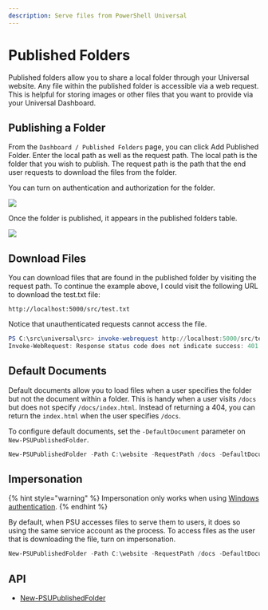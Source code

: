 ```yaml
---
description: Serve files from PowerShell Universal
---
```


# Published Folders

Published folders allow you to share a local folder through your Universal website. Any file within the published folder is accessible via a web request. This is helpful for storing images or other files that you want to provide via your Universal Dashboard.

## Publishing a Folder

From the `Dashboard / Published Folders` page, you can click Add Published Folder. Enter the local path as well as the request path. The local path is the folder that you wish to publish. The request path is the path that the end user requests to download the files from the folder.

You can turn on authentication and authorization for the folder.

![](<../.gitbook/assets/image (255).png>)

Once the folder is published, it appears in the published folders table.

![](<../.gitbook/assets/image (287).png>)

## Download Files

You can download files that are found in the published folder by visiting the request path. To continue the example above, I could visit the following URL to download the test.txt file:

```http
http://localhost:5000/src/test.txt
```

Notice that unauthenticated requests cannot access the file.

```powershell
PS C:\src\universal\src> invoke-webrequest http://localhost:5000/src/test.txt
Invoke-WebRequest: Response status code does not indicate success: 401 (Unauthorized).
```

## Default Documents

Default documents allow you to load files when a user specifies the folder but not the document within a folder. This is handy when a user visits `/docs` but does not specify `/docs/index.html`. Instead of returning a 404, you can return the `index.html` when the user specifies `/docs`.

To configure default documents, set the `-DefaultDocument` parameter on `New-PSUPublishedFolder`.

```powershell
New-PSUPublishedFolder -Path C:\website -RequestPath /docs -DefaultDocument @("index.hml")
```

## Impersonation

{% hint style="warning" %}
Impersonation only works when using [Windows authentication](../api/security.md#authenticating-with-windows-authentication).
{% endhint %}

By default, when PSU accesses files to serve them to users, it does so using the same service account as the process. To access files as the user that is downloading the file, turn on impersonation.&#x20;

```powershell
New-PSUPublishedFolder -Path C:\website -RequestPath /docs -DefaultDocument @("index.hml") -Impersonation
```

## API&#x20;

* [New-PSUPublishedFolder](https://github.com/ironmansoftware/universal-docs/blob/v5/cmdlets/New-PSUPublishedFolder.txt)

